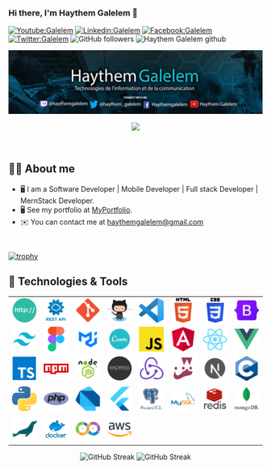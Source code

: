 ### Hi there, I'm Haythem Galelem  👋 

[![Youtube:Galelem](https://img.shields.io/badge/-Galelem-red?style=flat-square&logo=Youtube&logoColor=white&link=https://www.Youtube.com/hagtic_officiel)](https://www.youtube.com/hagtic_officiel)
[![Linkedin:Galelem](https://img.shields.io/badge/-Galelem-blue?style=flat-square&logo=Linkedin&logoColor=white&link=https://www.linkedin.com/in/haythemgalelem/)](https://www.linkedin.com/in/haythemgalelem)
[![Facebook:Galelem](https://img.shields.io/badge/-Galelem-blue?style=flat-square&logo=Facebook&logoColor=white&link=https://www.facebook.com/haythem.galelem/)](https://www.facebook.com/haythem.galelem)
[![Twitter:Galelem](https://img.shields.io/badge/-Galelem-blue?style=flat-square&logo=twitter&logoColor=white&link=https://twitter.com/haythem_galelem)](https://twitter.com/haythem_galelem)
![GitHub followers](https://img.shields.io/github/followers/haythemgalelem?label=Follow&style=social)
<img src="https://komarev.com/ghpvc/?username=haythemgalelem&label=Profile%20views&color=0e75b6&style=plastic" alt="Haythem Galelem github" width="110px" /> 

![haythemgalelemcoverturegithub](https://raw.githubusercontent.com/haythemgalelem/haythemgalelem/main/imgs/home.png)

<p align="center">
  <img src="https://readme-typing-svg.herokuapp.com?color=%2336BCF7&size=24&center=true&lines=I'm+Software+Developer">
</p>

<br>


## :sassy_man:  About me

- 🖥️ I am a Software Developer | Mobile Developer | Full stack Developer | MernStack Developer.
- 🖥️  See my portfolio at [MyPortfolio](https://haythemgalelem.com).
- ✉️  You can contact me at [haythemgalelem@gmail.com](mailto:haythemgalelem@gmail.com)
<br>

[![trophy](https://github-profile-trophy.vercel.app/?username=haythemgalelem)](https://github.com/haythemgalelem/)

## 🔧 Technologies & Tools
<div align="center">
	<table>
  <tr>
			<td><code><img width="50" src="https://raw.githubusercontent.com/haythemgalelem/haythemgalelem/main/imgs/27.png" alt="HTTP" title="HTTP"/></code></td>
			<td><code><img width="50" src="https://raw.githubusercontent.com/haythemgalelem/haythemgalelem/main/imgs/28.png" alt="REST" title="REST"/></code></td>
			<td><code><img width="50" src="https://raw.githubusercontent.com/haythemgalelem/haythemgalelem/main/imgs/29.png" alt="Git" title="Git"/></code></td>
			<td><code><img width="50" src="https://raw.githubusercontent.com/haythemgalelem/haythemgalelem/main/imgs/30.png" alt="GitHub" title="GitHub"/></code></td>
			<td><code><img width="50" src="https://raw.githubusercontent.com/haythemgalelem/haythemgalelem/main/imgs/31.png" alt="Visual Studio Code" title="Visual Studio Code"/></code></td>
			<td><code><img width="50" src="https://raw.githubusercontent.com/haythemgalelem/haythemgalelem/main/imgs/32.png" alt="HTML" title="HTML"/></code></td>
			<td><code><img width="50" src="https://raw.githubusercontent.com/haythemgalelem/haythemgalelem/main/imgs/19.png" alt="CSS" title="CSS"/></code></td>
			<td><code><img width="50" src="https://raw.githubusercontent.com/haythemgalelem/haythemgalelem/main/imgs/18.png" alt="Bootstrap" title="Bootstrap"/></code></td>
		</tr>
		<tr>
			<td><code><img width="50" src="https://raw.githubusercontent.com/haythemgalelem/haythemgalelem/main/imgs/33.png" alt="Tailwind CSS" title="Tailwind CSS"/></code></td>
			<td><code><img width="50" src="https://raw.githubusercontent.com/haythemgalelem/haythemgalelem/main/imgs/24.png" alt="Figma" title="Figma"/></code></td>
			<td><code><img width="50" src="https://raw.githubusercontent.com/haythemgalelem/haythemgalelem/main/imgs/25.png" alt="Material UI" title="Material UI"/></code></td>
			<td><code><img width="50" src="https://raw.githubusercontent.com/haythemgalelem/haythemgalelem/main/imgs/34.png" alt="Canva" title="Canva"/></code></td>
			<td><code><img width="50" src="https://raw.githubusercontent.com/haythemgalelem/haythemgalelem/main/imgs/03.png" alt="JavaScript" title="JavaScript"/></code></td>
			<td><code><img width="50" src="https://raw.githubusercontent.com/haythemgalelem/haythemgalelem/main/imgs/13.png" alt="Angular" title="Angular"/></code></td>
			<td><code><img width="50" src="https://raw.githubusercontent.com/haythemgalelem/haythemgalelem/main/imgs/17.png" alt="React" title="React"/></code></td>
			<td><code><img width="50" src="https://raw.githubusercontent.com/haythemgalelem/haythemgalelem/main/imgs/04.png" alt="Vue.js" title="Vue.js"/></code></td>
		</tr>
		<tr>
			<td><code><img width="50" src="https://raw.githubusercontent.com/haythemgalelem/haythemgalelem/main/imgs/14.png" alt="TypeScript" title="TypeScript"/></code></td>
			<td><code><img width="50" src="https://raw.githubusercontent.com/haythemgalelem/haythemgalelem/main/imgs/05.png" alt="npm" title="npm"/></code></td>
			<td><code><img width="50" src="https://raw.githubusercontent.com/haythemgalelem/haythemgalelem/main/imgs/09.png" alt="Node.js" title="Node.js"/></code></td>
			<td><code><img width="50" src="https://raw.githubusercontent.com/haythemgalelem/haythemgalelem/main/imgs/11.png" alt="Express" title="Express"/></code></td>
			<td><code><img width="50" src="https://raw.githubusercontent.com/haythemgalelem/haythemgalelem/main/imgs/22.png" alt="Redux" title="Redux"/></code></td>
			<td><code><img width="50" src="https://raw.githubusercontent.com/haythemgalelem/haythemgalelem/main/imgs/23.png" alt="Jest" title="Jest"/></code></td>
			<td><code><img width="50" src="https://raw.githubusercontent.com/haythemgalelem/haythemgalelem/main/imgs/35.png" alt="Next.js" title="Next.js"/></code></td>
			<td><code><img width="50" src="https://raw.githubusercontent.com/haythemgalelem/haythemgalelem/main/imgs/26.png" alt="C" title="C"/></code></td>
		</tr>
		<tr>
			<td><code><img width="50" src="https://raw.githubusercontent.com/haythemgalelem/haythemgalelem/main/imgs/08.png" alt="Python" title="Python"/></code></td>
			<td><code><img width="50" src="https://raw.githubusercontent.com/haythemgalelem/haythemgalelem/main/imgs/10.png" alt="php" title="php"/></code></td>
			<td><code><img width="50" src="https://raw.githubusercontent.com/haythemgalelem/haythemgalelem/main/imgs/20.png" alt="Dart" title="Dart"/></code></td>
			<td><code><img width="50" src="https://raw.githubusercontent.com/haythemgalelem/haythemgalelem/main/imgs/21.png" alt="Flutter" title="Flutter"/></code></td>
			<td><code><img width="50" src="https://raw.githubusercontent.com/haythemgalelem/haythemgalelem/main/imgs/02.png" alt="PostgreSQL" title="PostgreSQL"/></code></td>
			<td><code><img width="50" src="https://raw.githubusercontent.com/haythemgalelem/haythemgalelem/main/imgs/15.png" alt="MySQL" title="MySQL"/></code></td>
			<td><code><img width="50" src="https://raw.githubusercontent.com/haythemgalelem/haythemgalelem/main/imgs/07.png" alt="redis" title="redis"/></code></td>
			<td><code><img width="50" src="https://raw.githubusercontent.com/haythemgalelem/haythemgalelem/main/imgs/06.png" alt="mongoDB" title="mongoDB"/></code></td>
		</tr>
		<tr>
			<td><code><img width="50" src="https://raw.githubusercontent.com/haythemgalelem/haythemgalelem/main/imgs/36.png" alt="MariaDB" title="MariaDB"/></code></td>
			<td><code><img width="50" src="https://raw.githubusercontent.com/haythemgalelem/haythemgalelem/main/imgs/01.png" alt="Docker" title="Docker"/></code></td>
			<td><code><img width="50" src="https://raw.githubusercontent.com/haythemgalelem/haythemgalelem/main/imgs/12.png" alt="CI/CD" title="CI/CD"/></code></td>
			<td><code><img width="50" src="https://raw.githubusercontent.com/haythemgalelem/haythemgalelem/main/imgs/16.png" alt="AWS" title="AWS"/></code></td>
		</tr>
	</table>
</div>
<div align="center">
	<img src="https://github-readme-streak-stats.herokuapp.com?user=haythemgalelem&theme=highcontrast" alt="GitHub Streak" />
	<img src="https://github.com/haythemgalelem/haythemgalelem/assets/26298059/077fc84c-45bf-4c5e-84f2-9fb6b427d17c" alt="GitHub Streak" />
</div>
